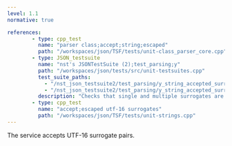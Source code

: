 ```yaml
---
level: 1.1
normative: true

references:
        - type: cpp_test
          name: "parser class;accept;string;escaped"
          path: "/workspaces/json/TSF/tests/unit-class_parser_core.cpp"
        - type: JSON_testsuite
          name: "nst's JSONTestSuite (2);test_parsing;y"
          path: "/workspaces/json/tests/src/unit-testsuites.cpp"
          test_suite_paths:
            - "/nst_json_testsuite2/test_parsing/y_string_accepted_surrogate_pair.json"
            - "/nst_json_testsuite2/test_parsing/y_string_accepted_surrogate_pairs.json"
          description: "Checks that single and multiple surrogates are accepted."
        - type: cpp_test
          name: "accept;escaped utf-16 surrogates"
          path: "/workspaces/json/TSF/tests/unit-strings.cpp"
---
```


The service accepts UTF-16 surrogate pairs.
